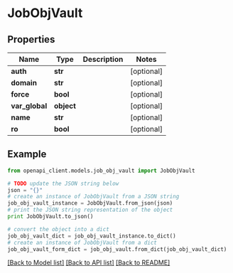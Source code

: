 # JobObjVault


## Properties
Name | Type | Description | Notes
------------ | ------------- | ------------- | -------------
**auth** | **str** |  | [optional] 
**domain** | **str** |  | [optional] 
**force** | **bool** |  | [optional] 
**var_global** | **object** |  | [optional] 
**name** | **str** |  | [optional] 
**ro** | **bool** |  | [optional] 

## Example

```python
from openapi_client.models.job_obj_vault import JobObjVault

# TODO update the JSON string below
json = "{}"
# create an instance of JobObjVault from a JSON string
job_obj_vault_instance = JobObjVault.from_json(json)
# print the JSON string representation of the object
print JobObjVault.to_json()

# convert the object into a dict
job_obj_vault_dict = job_obj_vault_instance.to_dict()
# create an instance of JobObjVault from a dict
job_obj_vault_form_dict = job_obj_vault.from_dict(job_obj_vault_dict)
```
[[Back to Model list]](../README.md#documentation-for-models) [[Back to API list]](../README.md#documentation-for-api-endpoints) [[Back to README]](../README.md)


